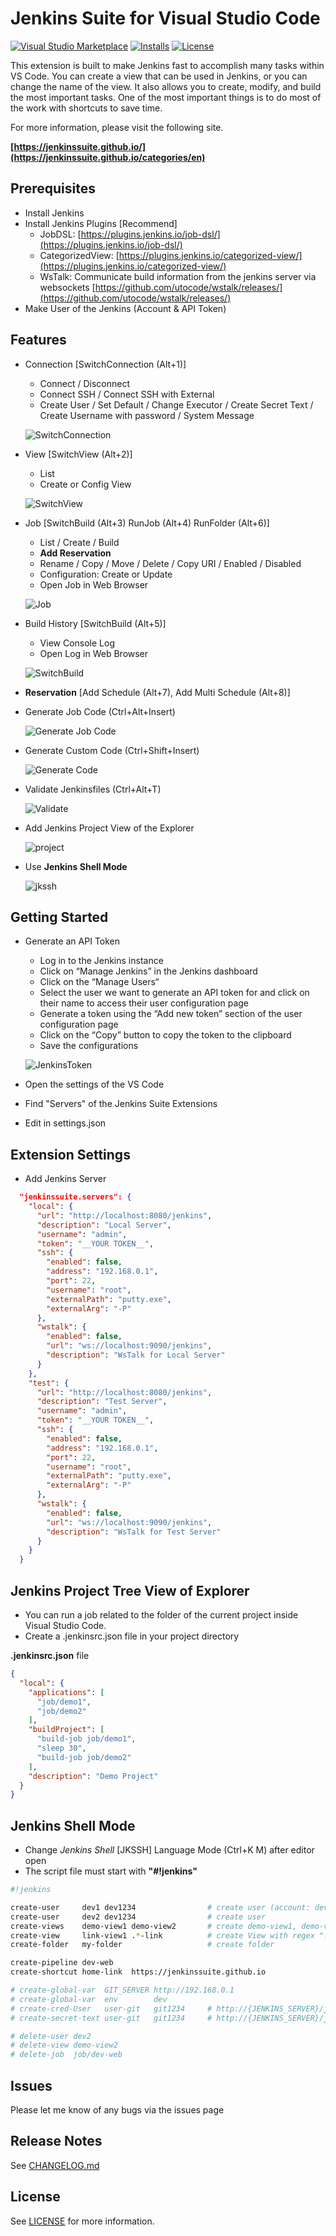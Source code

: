 # Jenkins Suite for Visual Studio Code

[![Visual Studio Marketplace](https://img.shields.io/visual-studio-marketplace/v/utocode.jenkinssuite?style=for-the-badge&label=VS%20Marketplace&logo=visual-studio-code)](https://marketplace.visualstudio.com/items?itemName=utocode.jenkinssuite)
[![Installs](https://img.shields.io/visual-studio-marketplace/i/utocode.jenkinssuite?style=for-the-badge)](https://marketplace.visualstudio.com/items?itemName=utocode.jenkinssuite)
[![License](https://img.shields.io/github/license/utocode/jenkins-suite?style=for-the-badge&logo=)](https://github.com/utocode/jenkins-suite/blob/master/LICENSE)

This extension is built to make Jenkins fast to accomplish many tasks within VS Code. You can create a view that can be used in Jenkins, or you can change the name of the view. It also allows you to create, modify, and build the most important tasks. One of the most important things is to do most of the work with shortcuts to save time.

For more information, please visit the following site.

**[https://jenkinssuite.github.io/](https://jenkinssuite.github.io/categories/en)**

## Prerequisites

* Install Jenkins
* Install Jenkins Plugins [Recommend]
  * JobDSL: [https://plugins.jenkins.io/job-dsl/](https://plugins.jenkins.io/job-dsl/)
  * CategorizedView: [https://plugins.jenkins.io/categorized-view/](https://plugins.jenkins.io/categorized-view/)
  * WsTalk: Communicate build information from the jenkins server via websockets [https://github.com/utocode/wstalk/releases/](https://github.com/utocode/wstalk/releases/)
* Make User of the Jenkins (Account & API Token)

## Features

* Connection [SwitchConnection (Alt+1)]
  * Connect / Disconnect
  * Connect SSH / Connect SSH with External
  * Create User / Set Default / Change Executor / Create Secret Text / Create Username with password / System Message

  ![SwitchConnection](images/guide/guide1.png)

* View [SwitchView (Alt+2)]
  * List
  * Create or Config View

  ![SwitchView](images/guide/guide2.png)

* Job [SwitchBuild (Alt+3) RunJob (Alt+4) RunFolder (Alt+6)]

  * List / Create / Build
  * __Add Reservation__
  * Rename / Copy / Move / Delete / Copy URI / Enabled / Disabled
  * Configuration: Create or Update
  * Open Job in Web Browser

  ![Job](images/guide/guide9.png)

* Build History [SwitchBuild (Alt+5)]
  * View Console Log
  * Open Log in Web Browser

  ![SwitchBuild](images/guide/guide4.png)

* __Reservation__ [Add Schedule (Alt+7), Add Multi Schedule (Alt+8)]

* Generate Job Code (Ctrl+Alt+Insert)

  ![Generate Job Code](images/guide/guide5.png)

* Generate Custom Code (Ctrl+Shift+Insert)

  ![Generate Code](images/guide/guide6.png)

* Validate Jenkinsfiles (Ctrl+Alt+T)

  ![Validate](images/guide/guide7.png)

* Add Jenkins Project View of the Explorer

  ![project](images/guide/guide8.png)

* Use __Jenkins Shell Mode__

  ![jkssh](images/guide/guide11.png)

## Getting Started

* Generate an API Token
  * Log in to the Jenkins instance
  * Click on “Manage Jenkins” in the Jenkins dashboard
  * Click on the “Manage Users“
  * Select the user we want to generate an API token for and click on their name to access their user configuration page
  * Generate a token using the “Add new token” section of the user configuration page
  * Click on the “Copy” button to copy the token to the clipboard
  * Save the configurations

  ![JenkinsToken](images/guide/jenkins-token.png)

* Open the settings of the VS Code
* Find "Servers" of the Jenkins Suite Extensions
* Edit in settings.json

## Extension Settings

* Add Jenkins Server

```json
  "jenkinssuite.servers": {
    "local": {
      "url": "http://localhost:8080/jenkins",
      "description": "Local Server",
      "username": "admin",
      "token": "__YOUR TOKEN__",
      "ssh": {
        "enabled": false,
        "address": "192.168.0.1",
        "port": 22,
        "username": "root",
        "externalPath": "putty.exe",
        "externalArg": "-P"
      },
      "wstalk": {
        "enabled": false,
        "url": "ws://localhost:9090/jenkins",
        "description": "WsTalk for Local Server"
      }
    },
    "test": {
      "url": "http://localhost:8080/jenkins",
      "description": "Test Server",
      "username": "admin",
      "token": "__YOUR TOKEN__",
      "ssh": {
        "enabled": false,
        "address": "192.168.0.1",
        "port": 22,
        "username": "root",
        "externalPath": "putty.exe",
        "externalArg": "-P"
      },
      "wstalk": {
        "enabled": false,
        "url": "ws://localhost:9090/jenkins",
        "description": "WsTalk for Test Server"
      }
    }
  }
```

## Jenkins Project Tree View of Explorer

* You can run a job related to the folder of the current project inside Visual Studio Code.
* Create a .jenkinsrc.json file in your project directory

**.jenkinsrc.json** file

```json
{
  "local": {
    "applications": [
      "job/demo1",
      "job/demo2"
    ],
    "buildProject": [
      "build-job job/demo1",
      "sleep 30",
      "build-job job/demo2"
    ],
    "description": "Demo Project"
  }
}
```

## Jenkins Shell Mode

* Change _Jenkins Shell_ [JKSSH] Language Mode (Ctrl+K M) after editor open
* The script file must start with __"#!jenkins"__

```sh
#!jenkins

create-user     dev1 dev1234                # create user (account: dev1, password: dev1234)
create-user     dev2 dev1234                # create user
create-views    demo-view1 demo-view2       # create demo-view1, demo-view2 with Default Regex [a-zA-z].*
create-view     link-view1 .*-link          # create View with regex ".*-link"
create-folder   my-folder                   # create folder

create-pipeline dev-web
create-shortcut home-link  https://jenkinssuite.github.io

# create-global-var  GIT_SERVER http://192.168.0.1
# create-global-var  env        dev
# create-cred-User   user-git   git1234     # http://{JENKINS_SERVER}/jenkins/manage/credentials/
# create-secret-text user-git   git1234     # http://{JENKINS_SERVER}/jenkins/manage/credentials/

# delete-user dev2
# delete-view demo-view2
# delete-job  job/dev-web
```

## Issues

Please let me know of any bugs via the issues page

## Release Notes

See [CHANGELOG.md](CHANGELOG.md)

## License

See [LICENSE](LICENSE) for more information.

